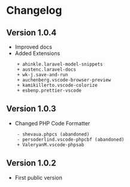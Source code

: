 # Changelog

## Version 1.0.4

- Improved docs
- Added Extensions
```
    + ahinkle.laravel-model-snippets
    + austenc.laravel-docs
    + wk-j.save-and-run
    + auchenberg.vscode-browser-preview
    + kamikillerto.vscode-colorize
    + esbenp.prettier-vscode
```

## Version 1.0.3

- Changed PHP Code Formatter
```
    - shevaua.phpcs (abandoned)
    - persoderlind.vscode-phpcbf (abandoned)
    + ValeryanM.vscode-phpsab
```

## Version 1.0.2

- First public version
